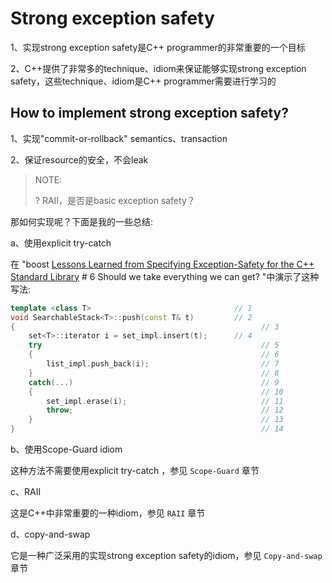 # Strong exception safety

1、实现strong exception safety是C++ programmer的非常重要的一个目标

2、C++提供了非常多的technique、idiom来保证能够实现strong exception safety，这些technique、idiom是C++ programmer需要进行学习的



## How to implement strong exception safety?

1、实现"commit-or-rollback" semantics、transaction

2、保证resource的安全，不会leak

> NOTE:
>
> ? RAII，是否是basic exception safety？

那如何实现呢？下面是我的一些总结:

a、使用explicit try-catch 

在 "boost [Lessons Learned from Specifying Exception-Safety for the C++ Standard Library](https://www.boost.org/community/exception_safety.html) # 6 Should we take everything we can get? "中演示了这种写法: 

```C++
template <class T>                                // 1 
void SearchableStack<T>::push(const T& t)         // 2 
{                                                       // 3 
    set<T>::iterator i = set_impl.insert(t);      // 4 
    try                                                 // 5 
    {                                                   // 6 
        list_impl.push_back(i);                         // 7 
    }                                                   // 8 
    catch(...)                                          // 9 
    {                                                   // 10 
        set_impl.erase(i);                              // 11 
        throw;                                          // 12 
    }                                                   // 13 
}                                                       // 14 
```



b、使用Scope-Guard idiom

这种方法不需要使用explicit try-catch ，参见 `Scope-Guard` 章节



c、RAII

这是C++中非常重要的一种idiom，参见 `RAII` 章节



d、copy-and-swap

它是一种广泛采用的实现strong exception safety的idiom，参见 `Copy-and-swap` 章节